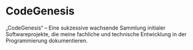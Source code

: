 # CodeGenesis
„CodeGenesis“ – Eine sukzessive wachsende Sammlung initialer Softwareprojekte, die meine fachliche und technische Entwicklung in der Programmierung dokumentieren.
